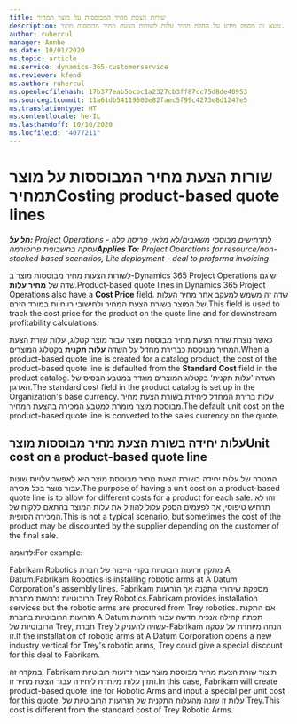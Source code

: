 ```yaml
---
title: שורות הצעת מחיר המבוססות על מוצר תמחיר
description: נושא זה מספק מידע על החלת מחיר עלות לשורות הצעת מחיר מבוססות מוצר.
author: ruhercul
manager: Annbe
ms.date: 10/01/2020
ms.topic: article
ms.service: dynamics-365-customerservice
ms.reviewer: kfend
ms.author: ruhercul
ms.openlocfilehash: 17b377eab5bcbc1a2327cb3ff87cc75d8de40953
ms.sourcegitcommit: 11a61db54119503e82faec5f99c4273e8d1247e5
ms.translationtype: HT
ms.contentlocale: he-IL
ms.lasthandoff: 10/16/2020
ms.locfileid: "4077211"
---
```

# <a name="costing-product-based-quote-lines"></a><span data-ttu-id="35f15-103">שורות הצעת מחיר המבוססות על מוצר תמחיר</span><span class="sxs-lookup"><span data-stu-id="35f15-103">Costing product-based quote lines</span></span>

<span data-ttu-id="35f15-104">_**חל על:** Project Operations לתרחישים מבוססי משאבים/לא מלאי, פריסה קלה - עסקה בחשבונית פרופורמה_</span><span class="sxs-lookup"><span data-stu-id="35f15-104">_**Applies To:** Project Operations for resource/non-stocked based scenarios, Lite deployment - deal to proforma invoicing_</span></span>


<span data-ttu-id="35f15-105">לשורות הצעות מחיר מבוססות מוצר ב-Dynamics 365 Project Operations יש גם שדה של **מחיר עלות**.</span><span class="sxs-lookup"><span data-stu-id="35f15-105">Product-based quote lines in Dynamics 365 Project Operations also have a **Cost Price** field.</span></span> <span data-ttu-id="35f15-106">שדה זה משמש למעקב אחר מחיר העלות של המוצר בשורת הצעת המחיר ולחישובי רווחיות במורד הזרם.</span><span class="sxs-lookup"><span data-stu-id="35f15-106">This field is used to track the cost price for the product on the quote line and for downstream profitability calculations.</span></span>

<span data-ttu-id="35f15-107">כאשר נוצרת שורת הצעת מחיר מבוססת מוצר עבור מוצר קטלוג, עלות שורת הצעת המחיר מבוססת כברירת מחדל על השדה **עלות תקנית** בקטלוג המוצרים.</span><span class="sxs-lookup"><span data-stu-id="35f15-107">When a product-based quote line is created for a catalog product, the cost of the product-based quote line is defaulted from the **Standard Cost** field in the product catalog.</span></span> <span data-ttu-id="35f15-108">השדה 'עלות תקנית' בקטלוג המוצרים מוגדר במטבע הבסיס של הארגון.</span><span class="sxs-lookup"><span data-stu-id="35f15-108">The standard cost field in the product catalog is set up in the Organization's base currency.</span></span> <span data-ttu-id="35f15-109">עלות ברירת המחדל ליחידת בשורת הצעת מחיר מבוססת מוצר מומרת למטבע המכירה בהצעת המחיר.</span><span class="sxs-lookup"><span data-stu-id="35f15-109">The default unit cost on the product-based quote line is converted to the sales currency on the quote.</span></span>

## <a name="unit-cost-on-a-product-based-quote-line"></a><span data-ttu-id="35f15-110">עלות יחידה בשורת הצעת מחיר מבוססות מוצר</span><span class="sxs-lookup"><span data-stu-id="35f15-110">Unit cost on a product-based quote line</span></span>

<span data-ttu-id="35f15-111">המטרה של עלות יחידה בשורת הצעת מחיר מבוססת מוצר היא לאפשר עלויות שונות עבור מוצר בכל מכירה.</span><span class="sxs-lookup"><span data-stu-id="35f15-111">The purpose of having a unit cost on a product-based quote line is to allow for different costs for a product for each sale.</span></span> <span data-ttu-id="35f15-112">זהו לא תרחיש טיפוסי, אך לפעמים הספק עלול להוזיל את עלות המוצר בהתאם ללקוח של המכירה הסופית.</span><span class="sxs-lookup"><span data-stu-id="35f15-112">This is not a typical scenario, but sometimes the cost of the product may be discounted by the supplier depending on the customer of the final sale.</span></span>

<span data-ttu-id="35f15-113">לדוגמה:</span><span class="sxs-lookup"><span data-stu-id="35f15-113">For example:</span></span>

<span data-ttu-id="35f15-114">Fabrikam Robotics מתקין זרועות רובוטיות בקווי הייצור של חברת A Datum.</span><span class="sxs-lookup"><span data-stu-id="35f15-114">Fabrikam Robotics is installing robotic arms at A Datum Corporation's assembly lines.</span></span> <span data-ttu-id="35f15-115">Fabrikam מספקת שירותי התקנה אך הזרועות הרובוטיות נרכשות מחברת Trey Robotics.</span><span class="sxs-lookup"><span data-stu-id="35f15-115">Fabrikam provides installation services but the robotic arms are procured from Trey robotics.</span></span> <span data-ttu-id="35f15-116">אם התקנת הזרועות הרובוטיות בחברת A Datum תפתח קהילה אנכית חדשה עבור הזרועות הרובוטיות של Trey, חברת Trey עשויה להעניק ל-Fabrikam הנחה מיוחדת על עסקה זו.</span><span class="sxs-lookup"><span data-stu-id="35f15-116">If the installation of robotic arms at A Datum Corporation opens a new industry vertical for Trey's robotic arms, Trey could give a special discount for this deal to Fabrikam.</span></span>

<span data-ttu-id="35f15-117">במקרה זה, Fabrikam תיצור שורת הצעת מחיר מבוססת מוצר עבור זרועות רובוטיות ותזין עלות מיוחדת ליחידה עבור הצעת מחיר זו.</span><span class="sxs-lookup"><span data-stu-id="35f15-117">In this case, Fabrikam will create product-based quote line for Robotic Arms and input a special per unit cost for this quote.</span></span> <span data-ttu-id="35f15-118">עלות זו שונה מהעלות התקנית של הזרועות הרובוטיות של Trey.</span><span class="sxs-lookup"><span data-stu-id="35f15-118">This cost is different from the standard cost of Trey Robotic Arms.</span></span>
